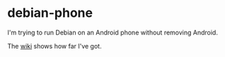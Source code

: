 debian-phone
============

I'm trying to run Debian on an Android phone without removing Android.

The [wiki](debian-phone/wiki) shows how far I've got.
